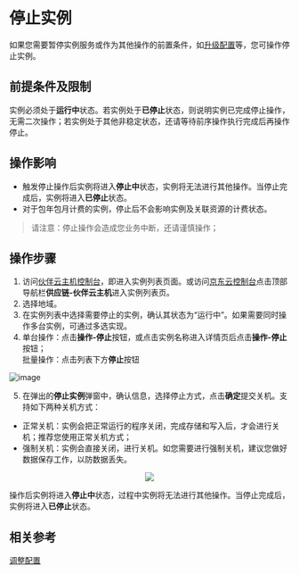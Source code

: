 # 停止实例

如果您需要暂停实例服务或作为其他操作的前置条件，如[升级配置](https://docs.jdcloud.com/virtual-machines-x/resize-instance)等，您可操作停止实例。

## 前提条件及限制

实例必须处于**运行中**状态。若实例处于**已停止**状态，则说明实例已完成停止操作，无需二次操作；若实例处于其他非稳定状态，还请等待前序操作执行完成后再操作停止。
	

## 操作影响

* 触发停止操作后实例将进入**停止中**状态，实例将无法进行其他操作。当停止完成后，实例将进入**已停止**状态。
* 对于包年包月计费的实例，停止后不会影响实例及关联资源的计费状态。

>请注意：停止操作会造成您业务中断，还请谨慎操作；


## 操作步骤
1. 访问[伙伴云主机控制台](https://cnsx-console.jdcloud.com/compute/vm/list)，即进入实例列表页面。或访问[京东云控制台](https://console.jdcloud.com)点击顶部导航栏**供应链-伙伴云主机**进入实例列表页。
2. 选择地域。
3. 在实例列表中选择需要停止的实例，确认其状态为“运行中”。如果需要同时操作多台实例，可通过多选实现。
4. 单台操作：点击**操作-停止**按钮，或点击实例名称进入详情页后点击**操作-停止**按钮；
<br>批量操作：点击列表下方**停止**按钮

![image](https://user-images.githubusercontent.com/88134774/197778372-06b3179f-b157-45d0-a8a3-7f7e17d0d634.png)


5. 在弹出的**停止实例**弹窗中，确认信息，选择停止方式，点击**确定**提交关机。支持如下两种关机方式：
 * 正常关机：实例会把正常运行的程序关闭，完成存储和写入后，才会进行关机；推荐您使用正常关机方式；
 * 强制关机：实例会直接关闭，进行关机。如您需要进行强制关机，建议您做好数据保存工作，以防数据丢失。

  
  <div align="center"><img src="https://user-images.githubusercontent.com/88134774/197778043-56d4ef3e-1353-4c29-8eb2-1d46aef00876.png"></div>

操作后实例将进入**停止中**状态，过程中实例将无法进行其他操作。当停止完成后，实例将进入**已停止**状态。


## 相关参考


[调整配置](https://docs.jdcloud.com/virtual-machines/resize-instance)

